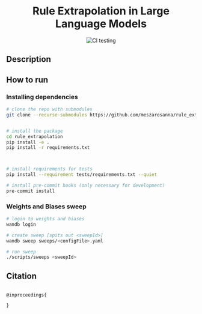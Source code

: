 <div align="center">    
 
# Rule Extrapolation in Large Language Models

[//]: # ([![Paper]&#40;http://img.shields.io/badge/arxiv-cs.LG:2311.18048-B31B1B.svg&#41;]&#40;https://arxiv.org/abs/2311.18048&#41;)

[//]: # ([![Conference]&#40;http://img.shields.io/badge/CI4TS@UAI-2023.svg&#41;]&#40;https://sites.google.com/view/ci4ts2023/accepted-papers?authuser=0&#41;)

![CI testing](https://github.com/meszarosanna/rule_extrapolation/workflows/CI%20testing/badge.svg?branch=main&event=push)

</div>
 
## Description   


## How to run

### Installing dependencies

```bash
# clone the repo with submodules  
git clone --recurse-submodules https://github.com/meszarosanna/rule_extrapolation


# install the package   
cd rule_extrapolation
pip install -e .   
pip install -r requirements.txt



# install requirements for tests
pip install --requirement tests/requirements.txt --quiet

# install pre-commit hooks (only necessary for development)
pre-commit install
 ```   


### Weights and Biases sweep

```bash
# login to weights and biases
wandb login

# create sweep [spits out <sweepId>]
wandb sweep sweeps/<configFile>.yaml

# run sweep
./scripts/sweeps <sweepId>
```

## Citation   

```

@inproceedings{
 
}

```   
